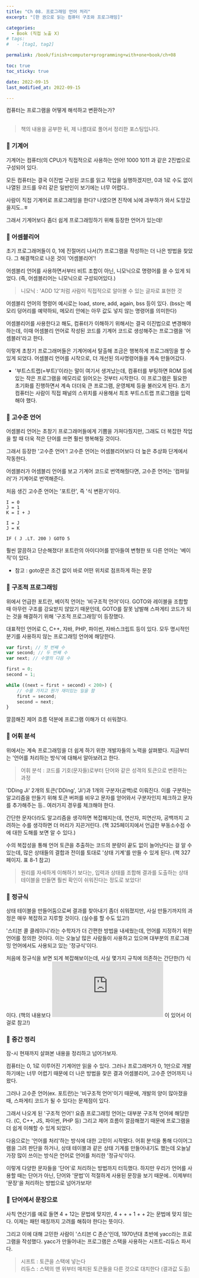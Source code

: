 ```yaml
---
title: "Ch 08. 프로그래밍 언어 처리"
excerpt: "[한 권으로 읽는 컴퓨터 구조와 프로그래밍]"

categories:
  - Book (직접 노출 X)
# tags:
#   - [tag1, tag2]

permalink: /book/finish+computer+programming+with+one+book/ch+08

toc: true
toc_sticky: true

date: 2022-09-15
last_modified_at: 2022-09-15

---
```

컴퓨터는 프로그램을 어떻게 해석하고 변환하는가? <br> <br>

> 책의 내용을 공부한 뒤, 제 나름대로 풀어서 정리한 포스팅입니다.

### 🧩 <b>기계어</b>

기계어는 컴퓨터(의 CPU)가 직접적으로 사용하는 언어!
1000 1011 과 같은 2진법으로 구성되어 있다.

모든 컴퓨터는 결국 이진법 구성된 코드를 읽고 작업을 실행하겠지만,
0과 1로 수도 없이 나열된 코드를 우리 같은 일반인이 보기에는 너무 어렵다..

사람이 직접 기계어로 프로그래밍을 한다?
나였으면 진작에 뇌에 과부하가 와서 도망갔을지도..ㅎ

그래서 기계어보다 좀더 쉽게 프로그래밍하기 위해 등장한 언어가 있는데!


### 🧩 <b>어셈블리어</b>

초기 프로그래머들이 0, 1에 진절머리 나서(?) 프로그램을 작성하는 더 나은 방법을 찾았다. 그 해결책으로 나온 것이 '어셈블리어'!

어셈블리 언어를 사용하면서부터 비트 조합이 아닌, 니모닉으로 명령어를 쓸 수 있게 되었다. (즉, 어셈블리어는 니모닉으로 구성되어있다.)

> 니모닉 : 'ADD 12'처럼 사람이 직접적으로 알아볼 수 있는 글자로 표현한 것

어셈블리 언어의 명령어 예시로는 load, store, add, again, bss 등이 있다. 
(bss는 메모리 덩어리를 예약하되, 메모리 안에는 아무 값도 넣지 않는 명령어를 의미한다)

어셈블리어를 사용한다고 해도, 컴퓨터가 이해하기 위해서는 결국 이진법으로 변경해야 하는데, 이때 어셈블리 언어로 작성된 코드를 기계어 코드로 생성해주는 프로그램을 '어셈블러'라고 한다.

이렇게 초창기 프로그래머들은 기계어에서 탈출해 조금은 행복하게 프로그래밍을 할 수 있게 되었다. 어셈블리 언어를 시작으로, 더 개선된 의사명령어들을 계속 만들어갔다. 

* '부트스트랩(=부트)'이라는 말이 여기서 생겨났는데, 컴퓨터를 부팅하면 ROM 등에 있는 작은 프로그램을 메모리로 읽어오는 것부터 시작한다. 이 프로그램은 필요한 초기화를 진행하면서 계속 더더욱 큰 프로그램, 운영체제 등을 불러오게 된다. 초기 컴퓨터는 사람이 직접 패널의 스위치를 사용해서 최초 부트스트랩 프로그램을 입력해야 했다.



### 🧩 <b>고수준 언어</b>
어셈블리 언어는 초창기 프로그래머들에게 기쁨을 가져다줬지만, 그래도 더 복잡한 작업을 할 때 더욱 적은 단어를 쓰면 훨씬 행복해질 것이다. 

그래서 등장한 '고수준 언어'!
고수준 언어는 어셈블리어보다 더 높은 추상화 단계에서 작동한다. 

어셈블러가 어셈블리 언어를 보고 기계어 코드로 번역해줬다면,
고수준 언어는 '컴파일러'가 기계어로 번역해준다.

처음 생긴 고수준 언어는 '포트란', 즉 '식 변환기'이다.

```
I = 0
J = 1
K = I + J

I = J
J = K

IF ( J .LT. 200 ) GOTO 5
```

훨씬 깔끔하고 단순해졌다!
포트란의 아이디어를 받아들여 변형한 또 다른 언어는 '베이직'이 있다.

* 참고 : goto문은 조건 없이 바로 어떤 위치로 점프하게 하는 문장


### 🧩 <b>구조적 프로그래밍</b>

위에서 언급한 포트란, 베이직 언어는 '비구조적 언어'이다.
GOTO와 레이블을 조합할 때 아무런 구조를 강요받지 않았기 때문인데,
GOTO를 잘못 남발해 스파게티 코드가 되는 것을 해결하기 위해 '구조적 프로그래밍'이 등장했다.

대표적인 언어로 C, C++, 자바, PHP, 파이썬, 자바스크립트 등이 있다.
모두 명시적인 분기를 사용하지 않는 프로그래밍 언어에 해당한다.

``` js
var first; // 첫 번째 수
var second; // 두 번째 수
var next; // 수열의 다음 수

first = 0;
second = 1;

while ((next = first + second) < 200>) {
    // 수를 가지고 뭔가 재미있는 일을 함
    first = second;
    second = next;
}
```

깔끔해진 제어 흐름 덕분에 프로그램 이해가 더 쉬워졌다.


### 🧩 <b>어휘 분석</b>

위에서는 계속 프로그래밍을 더 쉽게 하기 위한 개발자들의 노력을 살펴봤다.
지금부터는 '언어를 처리하는 방식'에 대해서 알아보려고 한다.

> 어휘 분석 : 코드를 기호(문자들)로부터 단어와 같은 성격의 토큰으로 변환하는 과정

'DDing Ji'
2개의 토큰('DDing', 'Ji')과 1개의 구분자(공백)로 이뤄진다.
이를 구분하는 알고리즘을 만들기 위해 토큰 버퍼를 비우고 문자를 얻어와서 구분자인지 체크하고 문자를 추가해주는 등.. 
여러가지 경우를 체크해야 한다. 

간단한 문자더라도 알고리즘을 생각하면 복잡해지는데,
연산자, 피연산자, 공백까지 고려하는 수를 생각하면 더 머리가 지끈거린다.
(책 325페이지에서 언급한 부동소수점 수에 대한 도해를 보면 알 수 있다.)

수의 복잡성을 통해 언어 토큰을 추출하는 코드의 분량이 끝도 없이 늘어난다는 걸 알 수 있는데,
많은 상태들의 결합과 전이를 토대로 '상태 기계'를 만들 수 있게 된다.
(책 327페이지. 표 8-1 참고)

> 원리를 자세하게 이해하기 보다는, 입력과 상태를 조합해 결과를 도출하는 상태 테이블을 만들면 훨씬 확인이 쉬워진다는 정도로 보았다!



### 🧩 <b>정규식</b>

상태 테이블을 만들어둠으로써 결과를 찾아내기 좀더 쉬워졌지만,
사실 만들기까지의 과정은 매우 복잡하고 지루할 것이다. (실수를 할 수도 있고!)

'스티븐 콜 클레이니'라는 수학자가 더 간편한 방법을 내세웠는데, 언어를 지정하기 위한 언어를 정의한 것이다. 이는 오늘날 많은 사람들이 사용하고 있으며 대부분의 프로그래밍 언어에서도 사용되고 있는 '정규식'이다.

처음에 정규식을 보면 되게 복잡해보이는데, 사실 몇가지 규칙에 의존하는 간단한(?) 식이다. (책의 내용보다 ![시각적으로 잘 정리해둔 포스팅](https://yurimkoo.github.io/analytics/2019/10/26/regular_expression.html) 이 있어서 이걸로 참고!)


### 🧩 <b>중간 정리</b>
잠-시 현재까지 살펴본 내용을 정리하고 넘어가보자.

컴퓨터는 0, 1로 이루어진 기계어만 읽을 수 있다.
그러나 프로그래머가 0, 1만으로 개발하기에는 너무 어렵기 때문에
더 나은 방법을 찾은 결과 어셈블리어, 고수준 언어까지 나왔다.

그러나 고수준 언어(ex. 포트란)는 '비구조적 언어'이기 때문에,
개발의 양이 많아졌을 때, 스파게티 코드가 될 수 있다는 문제점이 있다.

그래서 나오게 된 '구조적 언어'!
요즘 프로그래밍 언어는 대부분 구조적 언어에 해당한다. (C, C++, JS, 파이썬, PHP 등)
그리고 제어 흐름이 깔끔해졌기 때문에 프로그램을 더 쉽게 이해할 수 있게 되었다.

다음으로는 '언어를 처리'하는 방식에 대한 고민이 시작됐다.
어휘 분석을 통해 다이어그램을 그려 판단을 하거나, 상태 테이블과 같은 상태 기계를 만들어내기도 했는데 오늘날 가장 많이 쓰이는 방식은 언어로 언어를 처리한 '정규식'이다. 

이렇게 다양한 문자들을 '단어'로 처리하는 방법까지 터득했다.
하지만 우리가 언어를 사용할 때는 단어가 아닌, 단어와 '문법'이 적절하게 사용된 문장을 보기 때문에.. 이제부터 '문장'을 처리하는 방법으로 넘어가보자!


### 🧩 <b>단어에서 문장으로</b>

사칙 연산기를 예로 들면
4 + 12는 문법에 맞지만, 4 + + + 1 + + 2는 문법에 맞지 않는다.
이제는 패턴 매칭까지 고려를 해줘야 한다는 뜻이다.

그리고 이에 대해 고민한 사람이 '스티븐 C 존슨'인데, 1970년대 초반에 yacc라는 프로그램을 작성했다. yacc가 만들어내는 프로그램은 스택을 사용하는 시프트-리듀스 파서다.

> 시프트 : 토큰을 스택에 넣는다 <br>
> 리듀스 : 스택의 맨 위부터 매치된 토큰들을 다른 것으로 대치한다 (결과값 도출) <br>


